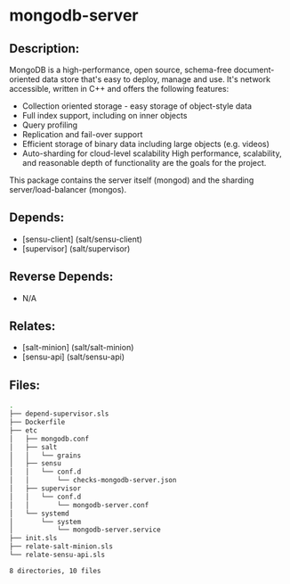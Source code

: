# mongodb-server

## Description:

MongoDB is a high-performance, open source, schema-free document-oriented data store that's easy to deploy, manage and use. It's network accessible, written in C++ and offers the following features:

  * Collection oriented storage - easy storage of object-style data
  * Full index support, including on inner objects
  * Query profiling
  * Replication and fail-over support
  * Efficient storage of binary data including large objects (e.g. videos)
  * Auto-sharding for cloud-level scalability
High performance, scalability, and reasonable depth of functionality are the goals for the project.

This package contains the server itself  (mongod) and the sharding server/load-balancer (mongos).

## Depends:

  -  [sensu-client] (salt/sensu-client)
  -  [supervisor] (salt/supervisor)

## Reverse Depends:

  -  N/A

## Relates:

  -  [salt-minion] (salt/salt-minion)
  -  [sensu-api] (salt/sensu-api)

## Files:

```bash
.
├── depend-supervisor.sls
├── Dockerfile
├── etc
│   ├── mongodb.conf
│   ├── salt
│   │   └── grains
│   ├── sensu
│   │   └── conf.d
│   │       └── checks-mongodb-server.json
│   ├── supervisor
│   │   └── conf.d
│   │       └── mongodb-server.conf
│   └── systemd
│       └── system
│           └── mongodb-server.service
├── init.sls
├── relate-salt-minion.sls
└── relate-sensu-api.sls

8 directories, 10 files
```

